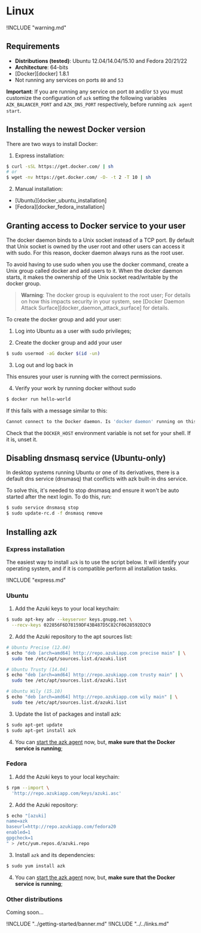 # Linux

!INCLUDE "warning.md"

## Requirements

* **Distributions (tested)**: Ubuntu 12.04/14.04/15.10 and Fedora 20/21/22
* **Architecture**: 64-bits
* [Docker][docker] 1.8.1
* Not running any services on ports `80` and `53`

**Important**: If you are running any service on port `80` and/or `53` you must customize the configuration of `azk` setting the following variables `AZK_BALANCER_PORT` and `AZK_DNS_PORT` respectively, before running `azk agent start`.

## Installing the newest Docker version

There are two ways to install Docker:

1. Express installation:

  ```bash
  $ curl -sSL https://get.docker.com/ | sh
  # or
  $ wget -nv https://get.docker.com/ -O- -t 2 -T 10 | sh
  ```

2. Manual installation:

  - [Ubuntu][docker_ubuntu_installation]
  - [Fedora][docker_fedora_installation]

## Granting access to Docker service to your user

The docker daemon binds to a Unix socket instead of a TCP port. By default that Unix socket is owned by the user root and other users can access it with sudo. For this reason, docker daemon always runs as the root user.

To avoid having to use sudo when you use the docker command, create a Unix group called docker and add users to it. When the docker daemon starts, it makes the ownership of the Unix socket read/writable by the docker group.

> **Warning**: The docker group is equivalent to the root user; For details on how this impacts security in your system, see [Docker Daemon Attack Surface][docker_daemon_attack_surface] for details.

To create the docker group and add your user:

1. Log into Ubuntu as a user with sudo privileges;

2. Create the docker group and add your user

  ```bash
  $ sudo usermod -aG docker $(id -un)
  ```

3. Log out and log back in

  This ensures your user is running with the correct permissions.

4. Verify your work by running docker without sudo

  ```bash
  $ docker run hello-world
  ```

  If this fails with a message similar to this:

  ```bash
  Cannot connect to the Docker daemon. Is 'docker daemon' running on this host?
  ```

  Check that the `DOCKER_HOST` environment variable is not set for your shell. If it is, unset it.

## Disabling dnsmasq service (Ubuntu-only)

In desktop systems running Ubuntu or one of its derivatives, there is a default dns service (dnsmasq)
that conflicts with azk built-in dns service.

To solve this, it's needed to stop dnsmasq and ensure it won't be auto started after the next login.
To do this, run:

  ```bash
  $ sudo service dnsmasq stop
  $ sudo update-rc.d -f dnsmasq remove
  ```

## Installing azk

### Express installation

The easiest way to install `azk` is to use the script below. It will identify your operating system, and if it is compatible perform all installation tasks.

!INCLUDE "express.md"

### Ubuntu

1. Add the Azuki keys to your local keychain:

  ```bash
  $ sudo apt-key adv --keyserver keys.gnupg.net \
    --recv-keys 022856F6D78159DF43B487D5C82CF0628592D2C9
  ```

2. Add the Azuki repository to the apt sources list:

  ```bash
  # Ubuntu Precise (12.04)
  $ echo "deb [arch=amd64] http://repo.azukiapp.com precise main" | \
    sudo tee /etc/apt/sources.list.d/azuki.list

  # Ubuntu Trusty (14.04)
  $ echo "deb [arch=amd64] http://repo.azukiapp.com trusty main" | \
    sudo tee /etc/apt/sources.list.d/azuki.list

  # Ubuntu Wily (15.10)
  $ echo "deb [arch=amd64] http://repo.azukiapp.com wily main" | \
    sudo tee /etc/apt/sources.list.d/azuki.list
  ```

3. Update the list of packages and install azk:

  ```bash
  $ sudo apt-get update
  $ sudo apt-get install azk
  ```

4. You can [start the azk agent](../getting-started/starting-agent.md) now, but, **make sure that the Docker service is running**;

### Fedora

1. Add the Azuki keys to your local keychain:

  ```bash
  $ rpm --import \
    'http://repo.azukiapp.com/keys/azuki.asc'
  ```

2. Add the Azuki repository:

  ```bash
  $ echo "[azuki]
  name=azk
  baseurl=http://repo.azukiapp.com/fedora20
  enabled=1
  gpgcheck=1
  " > /etc/yum.repos.d/azuki.repo
  ```

3. Install `azk` and its dependencies:

  ```bash
  $ sudo yum install azk
  ```

4. You can [start the azk agent](../getting-started/starting-agent.md) now, but, **make sure that the Docker service is running**;


### Other distributions

Coming soon...

!INCLUDE "../getting-started/banner.md"
!INCLUDE "../../links.md"
